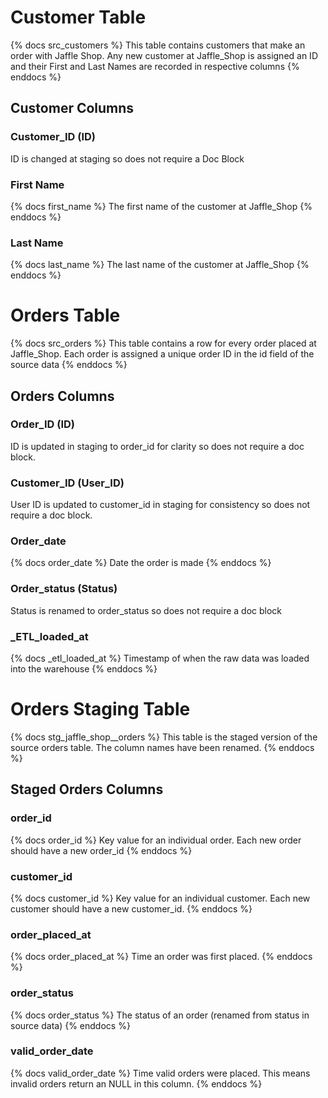 # Customer Table
{% docs src_customers %}
This table contains customers that make an order with Jaffle Shop. 
Any new customer at Jaffle_Shop is assigned an ID and their First and Last Names are recorded in respective columns
{% enddocs %}
## Customer Columns
### Customer_ID (ID)
ID is changed at staging so does not require a Doc Block
### First Name
{% docs first_name %}
The first name of the customer at Jaffle_Shop
{% enddocs %}
### Last Name
{% docs last_name %}
The last name of the customer at Jaffle_Shop
{% enddocs %}

# Orders Table
{% docs src_orders %}
This table contains a row for every order placed at Jaffle_Shop. Each order is assigned a unique order ID in the id field of the source data
{% enddocs %}
## Orders Columns
### Order_ID (ID)
ID is updated in staging to order_id for clarity so does not require a doc block.
### Customer_ID (User_ID)
User ID is updated to customer_id in staging for consistency so does not require a doc block.
### Order_date
{% docs order_date %}
Date the order is made
{% enddocs %}
### Order_status (Status)
Status is renamed to order_status so does not require a doc block
### _ETL_loaded_at
{% docs _etl_loaded_at %}
Timestamp of when the raw data was loaded into the warehouse
{% enddocs %}

# Orders Staging Table
{% docs stg_jaffle_shop__orders %}
This table is the staged version of the source orders table. The column names have been renamed.
{% enddocs %}
## Staged Orders Columns
### order_id
{% docs order_id %}
Key value for an individual order. Each new order should have a new order_id
{% enddocs %}
### customer_id
{% docs customer_id %}
Key value for an individual customer. Each new customer should have a new customer_id.
{% enddocs %}
### order_placed_at
{% docs order_placed_at %}
Time an order was first placed.
{% enddocs %}
### order_status
{% docs order_status %}
The status of an order (renamed from status in source data)
{% enddocs %}
### valid_order_date
{% docs valid_order_date %}
Time valid orders were placed. This means invalid orders return an NULL in this column.
{% enddocs %}
